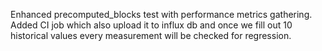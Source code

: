 Enhanced precomputed_blocks test with performance metrics gathering. Added CI job which also upload it to influx db and once we fill out 10 historical values every measurement will be checked for regression. 